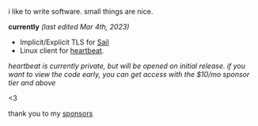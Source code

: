 i like to write software. small things are nice.

**currently** *(last edited Mar 4th, 2023)*  
- Implicit/Explicit TLS for [Sail](https://github.com/mademast/sail)
- Linux client for [heartbeat](https://nyble.dev/heartbeat.html).

*heartbeat is currently private, but will be opened on initial release. if you want to view the code early, you can get access with the $10/mo sponsor tier and above*

<3

thank you to my [sponsors](https://github.com/sponsors/gennyble)
